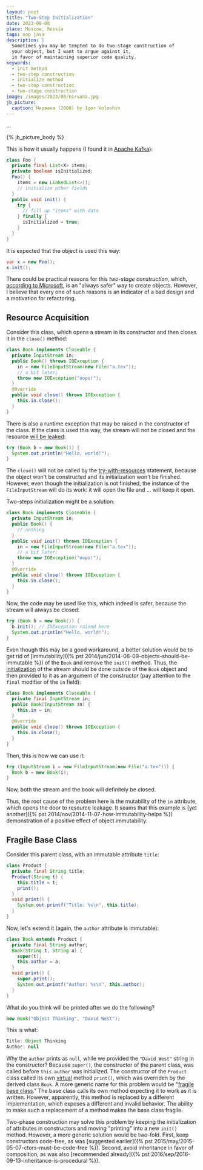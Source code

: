 ```yaml
---
layout: post
title: "Two-Step Initialization"
date: 2023-08-08
place: Moscow, Russia
tags: oop java
description: |
  Sometimes you may be tempted to do two-stage construction of 
  your object, but I want to argue against it, 
  in favor of maintaining superior code quality.
keywords:
  - init method
  - two-step construction
  - initialize method
  - two-step construction
  - two-stage construction
image: /images/2023/08/nirvana.jpg
jb_picture:
  caption: Нирвана (2008) by Igor Voloshin
---
```


...

<!--more-->

{% jb_picture_body %}

This is how it usually happens (I found it in [Apache Kafka](https://github.com/apache/kafka/blob/e0b7499103df9222140cdbf7047494d92913987e/clients/src/main/java/org/apache/kafka/common/security/oauthbearer/internals/secured/RefreshingHttpsJwks.java)):

```java
class Foo {
  private final List<X> items;
  private boolean isInitialized;
  Foo() {
    items = new LinkedList<>();
    // initialize other fields
  }
  public void init() {
    try {
      // fill up "items" with data
    } finally {
      isInitialized = true;
    }
  }
}
```

It is expected that the object is used this way:

```java
var x = new Foo();
x.init();
```

There could be practical reasons for this _two-stage construction_, which, 
[according to Microsoft](https://learn.microsoft.com/en-us/cpp/mfc/one-stage-and-two-stage-construction-of-objects?view=msvc-170), 
is an "always safer" way to create objects. However, I believe that 
every one of such reasons is an indicator of a bad design and 
a motivation for refactoring.

## Resource Acquisition

Consider this class, which opens a stream in its constructor and then
closes it in the `close()` method:

```java
class Book implements Closeable {
  private InputStream in;
  public Book() throws IOException {
    in = new FileInputStream(new File("a.tex"));
    // a bit later:
    throw new IOException("oops!");
  }
  @Override
  public void close() throws IOException {
    this.in.close();
  }
}
```

There is also a runtime exception that may be raised in the constructor of 
the class. If the class is used this way, the stream will not be
closed and the resource [will be leaked](https://stackoverflow.com/a/29243066/187141):

```java
try (Book b = new Book()) {
  System.out.println("Hello, world!");
}
```

The `close()` will not be called by the 
[try-with-resources](https://docs.oracle.com/javase/tutorial/essential/exceptions/tryResourceClose.html) statement, 
because the object won't be constructed and its initialization won't be finished.
However, even though the initialization is not finished, the instance
of the `FileInputStream` will do its work: it will open the file and ... 
will keep it open.

Two-steps initialization might be a solution:

```java
class Book implements Closeable {
  private InputStream in;
  public Book() {
    // nothing
  }
  public void init() throws IOException {
    in = new FileInputStream(new File("a.tex"));
    // a bit later:
    throw new IOException("oops!");
  }
  @Override
  public void close() throws IOException {
    this.in.close();
  }
}
```

Now, the code may be used like this, which indeed is safer, because
the stream will always be closed:

```java
try (Book b = new Book()) {
  b.init(); // IOException raised here
  System.out.println("Hello, world!");
}
```

Even though this may be a good workaround, a better solution would
be to get rid of [immutability]({% pst 2014/jun/2014-06-09-objects-should-be-immutable %}) 
of the `Book` and remove the `init()` method.
Thus, the [initialization](https://en.wikipedia.org/wiki/Initialization_%28programming%29) of the stream should be done
outside of the `Book` object and then provided to it as an argument
of the constructor (pay attention to the `final` modifier of the `in` field):

```java
class Book implements Closeable {
  private final InputStream in;
  public Book(InputStream in) {
    this.in = in;
  }
  @Override
  public void close() throws IOException {
    this.in.close();
  }
}
```

Then, this is how we can use it:

```java
try (InputStream i = new FileInputStream(new File("a.tex"))) {
  Book b = new Book(i);
}
```

Now, both the stream and the book will definitely be closed.

Thus, the root cause of the problem here is the mutability of the `in` attribute,
which opens the door to resource leakage. It seams that this 
example is [yet another]({% pst 2014/nov/2014-11-07-how-immutability-helps %}) 
demonstration of a positive effect of object immutability.

## Fragile Base Class

Consider this parent class, with an immutable attribute `title`:

```java
class Product {
  private final String title;
  Product(String t) {
    this.title = t;
    print();
  }
  void print() {
    System.out.printf("Title: %s\n", this.title);
  }
}
```

Now, let's extend it (again, the `author` attribute is immutable):

```java
class Book extends Product {
  private final String author;
  Book(String t, String a) {
    super(t);
    this.author = a;
  }
  void print() {
    super.print();
    System.out.printf("Author: %s\n", this.author);
  }
}
```

What do you think will be printed after we do the following?

```java
new Book("Object Thinking", "David West");
```

This is what:

```java
Title: Object Thinking
Author: null
```

Why the `author` prints as `null`, while we provided the `"David West"` string in the constructor?
Because `super()`, the constructor of the parent class, was called before `this.author`
was initialized. The constructor of the `Product` class called its own 
[virtual](https://en.wikipedia.org/wiki/Virtual_function) method `print()`, which was overriden
by the derived class `Book`. A more generic name for this problem would be 
"[fragile base class](https://en.wikipedia.org/wiki/Fragile_base_class)."
The base class calls its own method expecting it to work as it is written. 
However, apparently, this method is replaced by a different implementation, 
which exposes a different and invalid behavior. The ability to make such a replacement
of a method makes the base class fragile.

Two-phase construction may solve this problem by keeping the 
initialization of attributes in constructors and moving "printing" into a new `init()` method.
However, a more generic solution would be two-fold. First, keep constructors code-free, as was
[suggested earlier]({% pst 2015/may/2015-05-07-ctors-must-be-code-free %}). Second,
avoid inheritance in favor of composition, as was also 
[recommended already]({% pst 2016/sep/2016-09-13-inheritance-is-procedural %}).

